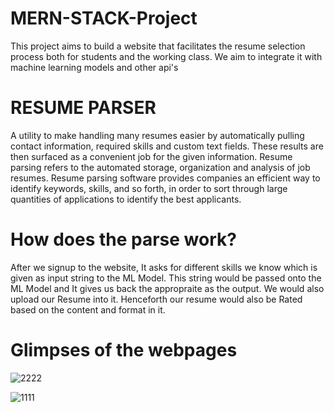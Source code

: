 # MERN-STACK-Project
This project aims to build a website that facilitates the resume selection process both for students and the working class. We aim to integrate it with machine learning models and other api's
# RESUME PARSER
A utility to make handling many resumes easier by automatically pulling contact information, required skills and custom text fields. These results are then surfaced as a  convenient job for the given information.
Resume parsing refers to the automated storage, organization and analysis of job resumes. Resume parsing software provides companies an efficient way to identify keywords, skills, and so forth, in order to sort through large quantities of applications to identify the best applicants.
# How does the parse work?
After we signup to the website, It asks for different skills we know which is given as input string to the ML Model.
This string would be passed onto the ML Model and It gives us back the appropraite as the output. We would also upload our Resume into it.
Henceforth our resume would also be Rated based on the content and format in it.
# Glimpses of the webpages

![2222](https://user-images.githubusercontent.com/79328907/144993829-009a1104-8616-4dc6-a4ad-ef25cb918ffe.jpeg)

![1111](https://user-images.githubusercontent.com/79328907/144993699-aa3e6fd1-210c-4b93-bb0c-fd380ed486db.png)





